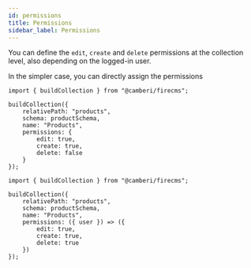 ```yaml
---
id: permissions
title: Permissions
sidebar_label: Permissions
---
```


You can define the `edit`, `create` and `delete` permissions at the collection
level, also depending on the logged-in user.

In the simpler case, you can directly assign the permissions

```tsx
import { buildCollection } from "@camberi/firecms";

buildCollection({
    relativePath: "products",
    schema: productSchema,
    name: "Products",
    permissions: {
        edit: true,
        create: true,
        delete: false
    }
});
```

```tsx
import { buildCollection } from "@camberi/firecms";

buildCollection({
    relativePath: "products",
    schema: productSchema,
    name: "Products",
    permissions: ({ user }) => ({
        edit: true,
        create: true,
        delete: true
    })
});
```

